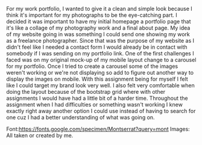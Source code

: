 For my work portfolio, I wanted to give it a clean and simple look because I think it's important for my photographs to be the eye-catching part. I decided it was important to have my initial homepage a portfolio page that it's like a collage of my photography work and a final about page. My idea of my website going in was something I could send one showing my work as a freelance photographer. Since that was the purpose of my website as I didn't feel like I needed a contact form I would already be in contact with somebody if I was sending on my portfolio link. One of the first challenges I faced was on my original mock-up of my mobile layout change to a carousel for my portfolio. Once I tried to create a carousel some of the images weren't working or we're not displaying so add to figure out another way to display the images on mobile. With this assignment being for myself I felt like I could target my brand look very well. I also felt very comfortable when doing the layout because of the bootstrap grid where with other assignments I would have had a little bit of a harder time. Throughout the assignment when I had difficulties or something wasn't working I knew exactly right away another option I could use instead of having to search for one cuz I had a better understanding of what was going on.   

Font:https://fonts.google.com/specimen/Montserrat?query=mont
Images: All taken or created by me.  

